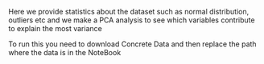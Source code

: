 Here we provide statistics about the dataset such as normal distribution, outliers etc and we make a PCA analysis to see which variables contribute to explain the most variance

To run this you need to download Concrete Data and then replace the path where the data is in the NoteBook
